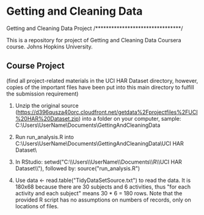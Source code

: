 # Getting and Cleaning Data
Getting and Cleaning Data Project
/********************************/

This is a repository for project of Getting and Cleaning Data Coursera course. 
    Johns Hopkins University.

## Course Project
(find all project-related materials in the UCI HAR Dataset directory, however, copies of the important files have been put into this main directory to fulfill the submission requirement)

1. Unzip the original source (https://d396qusza40orc.cloudfront.net/getdata%2Fprojectfiles%2FUCI%20HAR%20Dataset.zip) into a folder on your computer, sample: C:\Users\UserName\Documents\GettingAndCleaningData

2. Run run_analysis.R into C:\Users\UserName\Documents\GettingAndCleaningData\UCI HAR Dataset\

3. In RStudio: setwd("C:\\\\Users\\\\UserName\\\\Documents\\\\R\\\\UCI HAR Dataset\\\\"), followed by: source("run_analysis.R")

4. Use data <- read.table("TidyDataSetSource.txt") to read the data. It is 180x68 because there are 30 subjects and 6 activities, thus "for each activity and each subject" means 30 * 6 = 180 rows. Note that the provided R script has no assumptions on numbers of records, only on locations of files.


